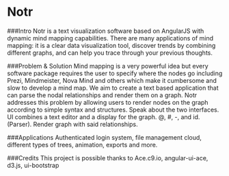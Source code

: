 # Notr
###Intro
Notr is a text visualization software based on AngularJS with dynamic mind mapping capabilities. 
There are many applications of mind mapping: it is a clear data visualization tool, discover trends by combining different graphs, and can help you trace through your previous thoughts.

###Problem & Solution
Mind mapping is a very powerful idea but every software package requires the user to specify where the nodes go including Prezi, Mindmeister, Nova Mind and others which make it cumbersome and slow to develop a mind map.
We aim to create a text based application that can parse the nodal relationships and render them on a graph.
Notr addresses this problem by allowing users to render nodes on the graph according to simple syntax and structures.
Speak about the two interfaces. UI combines a text editor and a display for the graph.
@, #, -, and id. (Parser).
Render graph with said relationships.

###Applications
Authenticated login system, file management cloud, different types of trees, animation, exports and more.

###Credits
This project is possible thanks to Ace.c9.io, angular-ui-ace, d3.js, ui-bootstrap